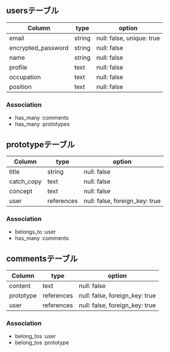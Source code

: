 ## usersテーブル 

| Column             | type   | option                    |
| -------------------| ------ | ------------------------- |
| email              | string | null: false, unique: true |
| encrypted_password | string | null: false               |
| name               | string | null: false               |
| profile            | text   | null: false               |
| occupation         | text   | null: false               |
| position           | text   | null: false               |

### Association

- has_many :comments
- has_many :prototypes


## prototypeテーブル

| Column     | type       | option                         |
| ---------- | ---------- | ------------------------------ |
| title      | string     | null: false                    |
| catch_copy | text       | null: false                    |
| concept    | text       | null: false                    |
| user       | references | null: false, foreign_key: true |

### Association
- belongs_to :user
- has_many :comments


## commentsテーブル
| Column    | type       | option                         |
| --------- | ---------- | ------------------------------ |
| content   | text       | null: false                    |
| prototype | references | null: false, foreign_key: true |
| user      | references | null: false, foreign_key: true |

### Association
- belong_tos :user
- belong_tos :prototype